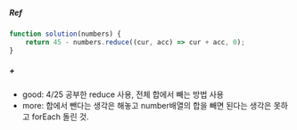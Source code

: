 ##### Ref
```Javascript
function solution(numbers) {
    return 45 - numbers.reduce((cur, acc) => cur + acc, 0);
}
```
##### +
- good: 4/25 공부한 reduce 사용, 전체 합에서 빼는 방법 사용
- more: 합에서 뺀다는 생각은 해놓고 number배열의 합을 빼면 된다는 생각은 못하고 forEach 돌린 것.
